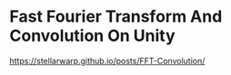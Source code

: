 # Fast Fourier Transform And Convolution On Unity

 https://stellarwarp.github.io/posts/FFT-Convolution/
